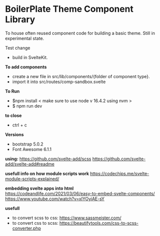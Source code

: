# BoilerPlate Theme Component Library
To house often reused component code for building a basic theme. 
Still in experimental state.

Test change

- build in SvelteKit.

**To add components**
- create a new file in src/lib/components/{folder of component type}. 
- import it into src/routes/comp-sandbox.svelte

**To Run**
- $npm install  < make sure to use node v 16.4.2 using nvm >
- $ npm run dev

**to close**
- ctrl + c


**Versions**
- bootstrap 5.0.2
- Font Awesome 6.1.1 


**using:**
https://github.com/svelte-add/scss
https://github.com/svelte-add/svelte-add#readme


**usefull info on how module scripts work**
https://codechips.me/svelte-module-scripts-explained/

**embedding svelte apps into html**
https://codeandlife.com/2021/03/06/easy-to-embed-svelte-components/
https://www.youtube.com/watch?v=xIYOyiAE-sY


**usefull**
- to convert scss to css: https://www.sassmeister.com/
- to convert css to scss: https://beautifytools.com/css-to-scss-converter.php